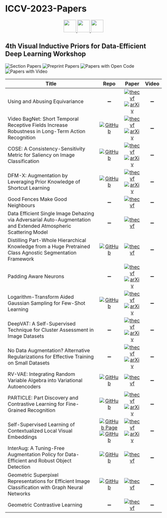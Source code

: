 # ICCV-2023-Papers

<div align="center">
    <a href="https://github.com/DmitryRyumin/ICCV-2023-Papers/blob/main/sections/w-scene-graphs-and-graph-representation-learning.md">
        <img src="https://cdn.jsdelivr.net/gh/DmitryRyumin/NewEraAI-Papers@main/images/left.svg" width="40" alt="" />
    </a>
    <a href="https://github.com/DmitryRyumin/ICCV-2023-Papers/">
        <img src="https://cdn.jsdelivr.net/gh/DmitryRyumin/NewEraAI-Papers@main/images/home.svg" width="40" alt="" />
    </a>
    <a href="https://github.com/DmitryRyumin/ICCV-2023-Papers/blob/main/sections/w-what-is-next-in-multimodal-foundation-models.md">
        <img src="https://cdn.jsdelivr.net/gh/DmitryRyumin/NewEraAI-Papers@main/images/right.svg" width="40" alt="" />
    </a>
</div>

## 4th Visual Inductive Priors for Data-Efficient Deep Learning Workshop

![Section Papers](https://img.shields.io/badge/Section%20Papers-17-42BA16) ![Preprint Papers](https://img.shields.io/badge/Preprint%20Papers-10-b31b1b) ![Papers with Open Code](https://img.shields.io/badge/Papers%20with%20Open%20Code-10-1D7FBF) ![Papers with Video](https://img.shields.io/badge/Papers%20with%20Video-0-FF0000)

| **Title** | **Repo** | **Paper** | **Video** |
|-----------|:--------:|:---------:|:---------:|
| Using and Abusing Equivariance | :heavy_minus_sign: | [![thecvf](https://img.shields.io/badge/pdf-thecvf-7395C5.svg)](https://openaccess.thecvf.com/content/ICCV2023W/VIPriors/papers/Edixhoven_Using_and_Abusing_Equivariance_ICCVW_2023_paper.pdf) <br /> [![arXiv](https://img.shields.io/badge/arXiv-2308.11316-b31b1b.svg)](https://arxiv.org/abs/2308.11316) | :heavy_minus_sign: |
| Video BagNet: Short Temporal Receptive Fields Increase Robustness in Long-Term Action Recognition | [![GitHub](https://img.shields.io/github/stars/ombretta/videobagnet)](https://github.com/ombretta/videobagnet) | [![thecvf](https://img.shields.io/badge/pdf-thecvf-7395C5.svg)](https://openaccess.thecvf.com/content/ICCV2023W/VIPriors/papers/Strafforello_Video_BagNet_Short_Temporal_Receptive_Fields_Increase_Robustness_in_Long-Term_ICCVW_2023_paper.pdf) <br /> [![arXiv](https://img.shields.io/badge/arXiv-2308.11249-b31b1b.svg)](https://arxiv.org/abs/2308.11249) | :heavy_minus_sign: |
| COSE: A Consistency-Sensitivity Metric for Saliency on Image Classification | [![GitHub](https://img.shields.io/github/stars/cvl-umass/COSE)](https://github.com/cvl-umass/COSE) | [![thecvf](https://img.shields.io/badge/pdf-thecvf-7395C5.svg)](https://openaccess.thecvf.com/content/ICCV2023W/VIPriors/papers/Daroya_COSE_A_Consistency-Sensitivity_Metric_for_Saliency_on_Image_Classification_ICCVW_2023_paper.pdf) <br /> [![arXiv](https://img.shields.io/badge/arXiv-2309.10989-b31b1b.svg)](https://arxiv.org/abs/2309.10989) | :heavy_minus_sign: |
| DFM-X: Augmentation by Leveraging Prior Knowledge of Shortcut Learning | [![GitHub](https://img.shields.io/github/stars/nis-research/dfmX-augmentation)](https://github.com/nis-research/dfmX-augmentation) | [![thecvf](https://img.shields.io/badge/pdf-thecvf-7395C5.svg)](https://openaccess.thecvf.com/content/ICCV2023W/VIPriors/papers/Wang_DFM-X_Augmentation_by_Leveraging_Prior_Knowledge_of_Shortcut_Learning_ICCVW_2023_paper.pdf) <br /> [![arXiv](https://img.shields.io/badge/arXiv-2308.06622-b31b1b.svg)](https://arxiv.org/abs/2308.06622) | :heavy_minus_sign: |
| Good Fences Make Good Neighbours | :heavy_minus_sign: | [![thecvf](https://img.shields.io/badge/pdf-thecvf-7395C5.svg)](https://openaccess.thecvf.com/content/ICCV2023W/VIPriors/papers/Estepa_Good_Fences_Make_Good_Neighbours_ICCVW_2023_paper.pdf) | :heavy_minus_sign: |
| Data Efficient Single Image Dehazing via Adversarial Auto-Augmentation and Extended Atmospheric Scattering Model | :heavy_minus_sign: | [![thecvf](https://img.shields.io/badge/pdf-thecvf-7395C5.svg)](https://openaccess.thecvf.com/content/ICCV2023W/VIPriors/papers/Shyam_Data_Efficient_Single_Image_Dehazing_via_Adversarial_Auto-Augmentation_and_Extended_ICCVW_2023_paper.pdf) | :heavy_minus_sign: |
| Distilling Part-Whole Hierarchical Knowledge from a Huge Pretrained Class Agnostic Segmentation Framework | [![GitHub](https://img.shields.io/github/stars/AhmedMostafaSoliman/distill-part-whole)](https://github.com/AhmedMostafaSoliman/distill-part-whole) | [![thecvf](https://img.shields.io/badge/pdf-thecvf-7395C5.svg)](https://openaccess.thecvf.com/content/ICCV2023W/VIPriors/papers/Radwan_Distilling_Part-Whole_Hierarchical_Knowledge_from_a_Huge_Pretrained_Class_Agnostic_ICCVW_2023_paper.pdf) | :heavy_minus_sign: |
| Padding Aware Neurons | :heavy_minus_sign: | [![thecvf](https://img.shields.io/badge/pdf-thecvf-7395C5.svg)](https://openaccess.thecvf.com/content/ICCV2023W/VIPriors/papers/Garcia-Gasulla_Padding_Aware_Neurons_ICCVW_2023_paper.pdf) <br /> [![arXiv](https://img.shields.io/badge/arXiv-2309.08048-b31b1b.svg)](https://arxiv.org/abs/2309.08048) | :heavy_minus_sign: |
| Logarithm-Transform Aided Gaussian Sampling for Few-Shot Learning | [![GitHub](https://img.shields.io/github/stars/ganatra-v/gaussian-sampling-fsl)](https://github.com/ganatra-v/gaussian-sampling-fsl) | [![thecvf](https://img.shields.io/badge/pdf-thecvf-7395C5.svg)](https://openaccess.thecvf.com/content/ICCV2023W/VIPriors/papers/Ganatra_Logarithm-Transform_Aided_Gaussian_Sampling_for_Few-Shot_Learning_ICCVW_2023_paper.pdf) <br /> [![arXiv](https://img.shields.io/badge/arXiv-2309.16337-b31b1b.svg)](https://arxiv.org/abs/2309.16337) | :heavy_minus_sign: |
| DeepVAT: A Self-Supervised Technique for Cluster Assessment in Image Datasets | :heavy_minus_sign: | [![thecvf](https://img.shields.io/badge/pdf-thecvf-7395C5.svg)](https://openaccess.thecvf.com/content/ICCV2023W/VIPriors/papers/Mazumder_DeepVAT_A_Self-Supervised_Technique_for_Cluster_Assessment_in_Image_Datasets_ICCVW_2023_paper.pdf) <br /> [![arXiv](https://img.shields.io/badge/arXiv-2306.00011-b31b1b.svg)](https://arxiv.org/abs/2306.00011) | :heavy_minus_sign: |
| No Data Augmentation? Alternative Regularizations for Effective Training on Small Datasets | :heavy_minus_sign: | [![thecvf](https://img.shields.io/badge/pdf-thecvf-7395C5.svg)](https://openaccess.thecvf.com/content/ICCV2023W/VIPriors/papers/Brigato_No_Data_Augmentation_Alternative_Regularizations_for_Effective_Training_on_Small_ICCVW_2023_paper.pdf) <br /> [![arXiv](https://img.shields.io/badge/arXiv-2309.01694-b31b1b.svg)](https://arxiv.org/abs/2309.01694) | :heavy_minus_sign: |
| RV-VAE: Integrating Random Variable Algebra into Variational Autoencoders | [![GitHub](https://img.shields.io/github/stars/VassilisCN/RV-VAE)](https://github.com/VassilisCN/RV-VAE) | [![thecvf](https://img.shields.io/badge/pdf-thecvf-7395C5.svg)](https://openaccess.thecvf.com/content/ICCV2023W/VIPriors/papers/Nicodemou_RV-VAE_Integrating_Random_Variable_Algebra_into_Variational_Autoencoders_ICCVW_2023_paper.pdf) | :heavy_minus_sign: |
| PARTICLE: Part Discovery and Contrastive Learning for Fine-Grained Recognition | [![GitHub](https://img.shields.io/github/stars/cvl-umass/PARTICLE)](https://github.com/cvl-umass/PARTICLE) | [![thecvf](https://img.shields.io/badge/pdf-thecvf-7395C5.svg)](https://openaccess.thecvf.com/content/ICCV2023W/VIPriors/papers/Saha_PARTICLE_Part_Discovery_and_Contrastive_Learning_for_Fine-Grained_Recognition_ICCVW_2023_paper.pdf) <br /> [![arXiv](https://img.shields.io/badge/arXiv-2309.13822-b31b1b.svg)](https://arxiv.org/abs/2309.13822) | :heavy_minus_sign: |
| Self-Supervised Learning of Contextualized Local Visual Embeddings | [![GitHub Page](https://img.shields.io/badge/GitHub-Page-159957.svg)](https://sthalles.github.io/CLoVE/) <br /> [![GitHub](https://img.shields.io/github/stars/sthalles/CLoVE)](https://github.com/sthalles/CLoVE) | [![thecvf](https://img.shields.io/badge/pdf-thecvf-7395C5.svg)](https://openaccess.thecvf.com/content/ICCV2023W/VIPriors/papers/Silva_Self-Supervised_Learning_of_Contextualized_Local_Visual_Embeddings_ICCVW_2023_paper.pdf) <br /> [![arXiv](https://img.shields.io/badge/arXiv-2310.00527-b31b1b.svg)](https://arxiv.org/abs/2310.00527) | :heavy_minus_sign: |
| InterAug: A Tuning-Free Augmentation Policy for Data-Efficient and Robust Object Detection | [![GitHub](https://img.shields.io/github/stars/kowshikthopalli/InterAug)](https://github.com/kowshikthopalli/InterAug) | [![thecvf](https://img.shields.io/badge/pdf-thecvf-7395C5.svg)](https://openaccess.thecvf.com/content/ICCV2023W/VIPriors/papers/Thopalli_InterAug_A_Tuning-Free_Augmentation_Policy_for_Data-Efficient_and_Robust_Object_ICCVW_2023_paper.pdf) | :heavy_minus_sign: |
| Geometric Superpixel Representations for Efficient Image Classification with Graph Neural Networks | [![GitHub](https://img.shields.io/github/stars/lukasknobel/ShapeGNN)](https://github.com/lukasknobel/ShapeGNN) | [![thecvf](https://img.shields.io/badge/pdf-thecvf-7395C5.svg)](https://openaccess.thecvf.com/content/ICCV2023W/VIPriors/papers/Cosma_Geometric_Superpixel_Representations_for_Efficient_Image_Classification_with_Graph_Neural_ICCVW_2023_paper.pdf) | :heavy_minus_sign: |
| Geometric Contrastive Learning | :heavy_minus_sign: | [![thecvf](https://img.shields.io/badge/pdf-thecvf-7395C5.svg)](https://openaccess.thecvf.com/content/ICCV2023W/VIPriors/papers/Koishekenov_Geometric_Contrastive_Learning_ICCVW_2023_paper.pdf) | :heavy_minus_sign: |
